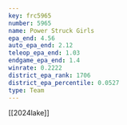 ```yaml
---
key: frc5965
number: 5965
name: Power Struck Girls
epa_end: 4.56
auto_epa_end: 2.12
teleop_epa_end: 1.03
endgame_epa_end: 1.4
winrate: 0.2222
district_epa_rank: 1706
district_epa_percentile: 0.0527
type: Team
---
```

[[2024lake]]
